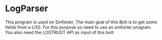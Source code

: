 LogParser
=========
This program is used on Sinfonier, The main goal of this Bolt is to get some fields from a LOG. For this purpose yo need to use an
sinfonier program. You also need the LOGTRUST API as input of this bolt
